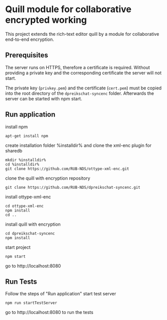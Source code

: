 # Quill module for collaborative encrypted working
This project extends the rich-text editor quill by a module for collaborative end-to-end encryption.
## Prerequisites
The server runs on HTTPS, therefore a certificate is required. Without providing a private key and the corresponding certificate the server will not start.

The private key (`privkey.pem`) and the certificate (`cert.pem`) must be copied into the root directory of the `dpreikschat-syncenc` folder. Afterwards the server can be started with npm start.  
## Run application
install npm

    apt-get install npm

create installation folder %installdir% and clone the xml-enc plugin for sharedb

    mkdir %installdir%
    cd %installdir%
    git clone https://github.com/RUB-NDS/ottype-xml-enc.git
clone the quill with encryption repository

    git clone https://github.com/RUB-NDS/dpreikschat-syncenc.git
install ottype-xml-enc

    cd ottype-xml-enc
    npm install
    cd ..
install quill with encryption

    cd dpreikschat-syncenc
    npm install
  
start project 

    npm start
   go to http://localhost:8080
## Run Tests
Follow the steps of "Run application"
start test server

    npm run startTestServer
go to http://localhost:8080 to run the tests
